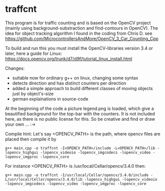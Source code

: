 # traffcnt
This program is for traffic counting and is based on the OpenCV project (mainly using background-substraction and find-contours in OpenCV). The idea for object tracking algorithm I found in the coding from Chris D. see https://github.com/MicrocontrollersAndMore/OpenCV_3_Car_Counting_Cpp

To build and run this you must install the OpenCV-libraries version 3.4 or later, here a guide for Linux: https://docs.opencv.org/trunk/d7/d9f/tutorial_linux_install.html 


Changes: 
- suitable now for ordinary g++ on linux, changing some syntax
- detects direction and has distinct counters per direction 
- added a simple approach to build different classes of moving objects just by object's-size
- german explainations in source-code

At the beginning of the code a picture legend.png is loaded, which give a beautified background for the top-bar with the counters. It is not included here, as there is no public license for this. So be creative and find or draw your own ... :->

Compile hint: Let's say <OPENCV_PATH> is the path, where opencv files are placed then compile it by 

`g++ main.cpp -o traffcnt -I<OPENCV_PATH>/include -L<OPENCV_PATH>/lib -lopencv_highgui -lopencv_videoio -lopencv_imgcodecs -lopencv_video -lopencv_imgproc -lopencv_core`

For instance <OPENCV_PATH> is /usr/local/Cellar/opencv/3.4.0 then:

`g++ main.cpp -o traffcnt -I/usr/local/Cellar/opencv/3.4.0/include -L/usr/local/Cellar/opencv/3.4.0/lib -lopencv_highgui -lopencv_videoio -lopencv_imgcodecs -lopencv_video -lopencv_imgproc -lopencv_core`
